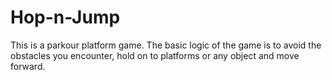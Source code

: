 # Hop-n-Jump
This is a parkour platform game. The basic logic of the game is to avoid the obstacles you encounter, hold on to platforms or any object and move forward.
